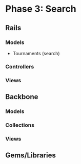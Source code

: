 # Phase 3: Search

## Rails
### Models
* Tournaments (search)

### Controllers

### Views

## Backbone
### Models

### Collections

### Views

## Gems/Libraries
